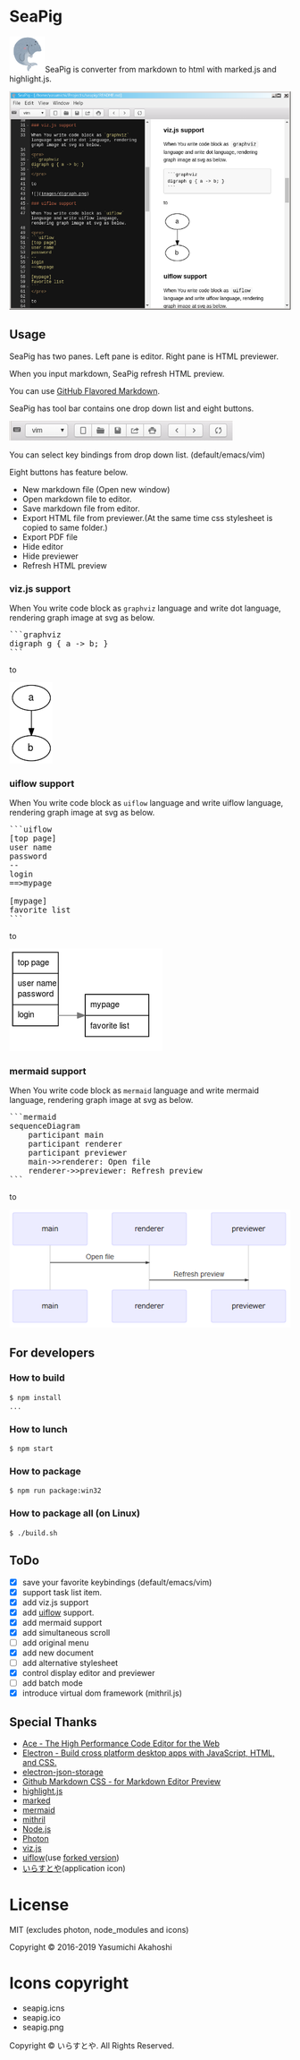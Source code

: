 SeaPig
=====

![](seapig.png)SeaPig is converter from markdown to html with marked.js and highlight.js.

![](images/seapig.png)

## Usage

SeaPig has two panes. Left pane is editor. Right pane is HTML previewer.

When you input markdown, SeaPig refresh HTML preview.

You can use [GitHub Flavored Markdown](https://github.github.com/gfm/).

SeaPig has tool bar contains one drop down list and eight buttons.

![](images/seapig-toolbar.png)

You can select key bindings from drop down list. (default/emacs/vim)

Eight buttons has feature below.

- New markdown file (Open new window)
- Open markdown file to editor.
- Save markdown file from editor.
- Export HTML file from previewer.(At the same time css stylesheet is copied to same folder.)
- Export PDF file
- Hide editor
- Hide previewer
- Refresh HTML preview

### viz.js support

When You write code block as `graphviz` language and write dot language, rendering graph image at svg as below.

<pre>
```graphviz
digraph g { a -> b; }
```
</pre>

to

![](images/digraph.png)

### uiflow support

When You write code block as `uiflow` language and write uiflow language, rendering graph image at svg as below.

<pre>
```uiflow
[top page]
user name
password
--
login
==>mypage

[mypage]
favorite list
```
</pre>

to

![](images/uiflow.png)

### mermaid support

When You write code block as `mermaid` language and write mermaid language, rendering graph image at svg as below.

<pre>
```mermaid
sequenceDiagram
    participant main
    participant renderer
    participant previewer
    main->>renderer: Open file
    renderer->>previewer: Refresh preview
```
</pre>

to

![](images/mermaid.png)

## For developers

### How to build

```
$ npm install
...
```

### How to lunch

```
$ npm start
```

### How to package

```
$ npm run package:win32
```

### How to package all (on Linux)

```
$ ./build.sh
```

## ToDo

- [x] save your favorite keybindings (default/emacs/vim)
- [x] support task list item.
- [x] add viz.js support
- [x] add [uiflow](https://github.com/hirokidaichi/uiflow) support.
- [x] add mermaid support
- [x] add simultaneous scroll
- [ ] add original menu
- [x] add new document
- [ ] add alternative stylesheet
- [x] control display editor and previewer
- [ ] add batch mode
- [x] introduce virtual dom framework (mithril.js)

## Special Thanks

- [Ace - The High Performance Code Editor for the Web](https://ace.c9.io/)
- [Electron - Build cross platform desktop apps with JavaScript, HTML, and CSS.](http://electron.atom.io/)
- [electron-json-storage](https://github.com/jviotti/electron-json-storage)
- [Github Markdown CSS - for Markdown Editor Preview](https://gist.github.com/andyferra/2554919)
- [highlight.js](https://highlightjs.org/)
- [marked](https://github.com/chjj/marked)
- [mermaid](https://knsv.github.io/mermaid/)
- [mithril](https://mithril.js.org/)
- [Node.js](https://nodejs.org/en/)
- [Photon](http://photonkit.com/)
- [viz.js](https://github.com/mdaines/viz.js)
- [uiflow](https://github.com/hirokidaichi/uiflow)(use [forked version](https://github.com/tkrkt/uiflow#fix-argument-in-compile))
- [いらすとや](http://www.irasutoya.com/)(application icon)

# License

MIT (excludes photon, node_modules and icons)

Copyright &copy; 2016-2019 Yasumichi Akahoshi

# Icons copyright

- seapig.icns
- seapig.ico
- seapig.png

Copyright &copy; いらすとや. All Rights Reserved.
